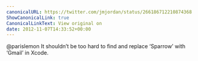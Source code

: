 ```yaml
---
canonicalURL: https://twitter.com/jmjordan/status/266186712210874368
ShowCanonicalLink: true
CanonicalLinkText: View original on
date: 2012-11-07T14:33:52+00:00
---
```

@parislemon It shouldn’t be too hard to find and replace ‘Sparrow’ with ‘Gmail’ in Xcode.